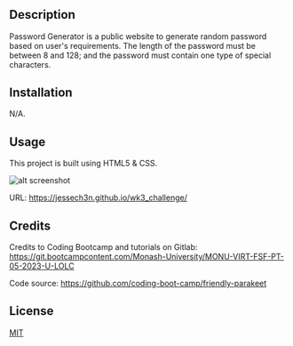 # <Password Generator>

## Description

Password Generator is a public website to generate random password based on user's requirements. The length of the password must be between 8 and 128; and the password must contain one type of special characters.  


## Installation

N/A.

## Usage

This project is built using HTML5 & CSS.

![alt screenshot](https://jessech3n.github.io/wk3_challenge/assets/password_generator.jpg)

URL:
https://jessech3n.github.io/wk3_challenge/

## Credits

Credits to Coding Bootcamp and tutorials on Gitlab:
https://git.bootcampcontent.com/Monash-University/MONU-VIRT-FSF-PT-05-2023-U-LOLC
    
Code source:
https://github.com/coding-boot-camp/friendly-parakeet


## License

[MIT](https://choosealicense.com/licenses/mit/)
